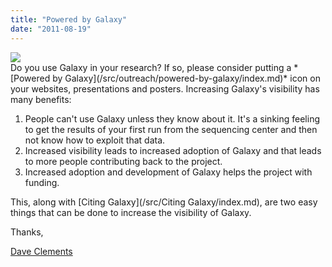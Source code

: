 ```yaml
---
title: "Powered by Galaxy"
date: "2011-08-19"
---
```

<div class='right'><a href='/src/outreach/powered-by-galaxy/index.md'><img src="/src/outreach/powered-by-galaxy/images/powered-by-galaxy.png" /></a></div>
Do you use Galaxy in your research?  If so, please consider putting a *[Powered by Galaxy](/src/outreach/powered-by-galaxy/index.md)* icon on your websites, presentations and posters.  Increasing Galaxy's visibility has many benefits:

1. People can't use Galaxy unless they know about it. It's a sinking feeling to get the results of your first run from the sequencing center and then not know how to exploit that data.
2. Increased visibility leads to increased adoption of Galaxy and that leads to more people contributing back to the project.
3. Increased adoption and development of Galaxy helps the project with funding. 

This, along with [Citing Galaxy](/src/Citing Galaxy/index.md), are two easy things that can be done to increase the visibility of Galaxy.

Thanks,

[Dave Clements](/src/people/dave-clements/index.md)
